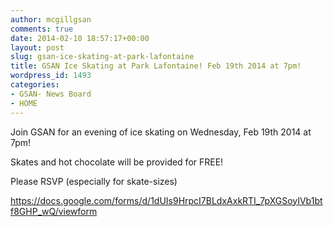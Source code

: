 ```yaml
---
author: mcgillgsan
comments: true
date: 2014-02-10 18:57:17+00:00
layout: post
slug: gsan-ice-skating-at-park-lafontaine
title: GSAN Ice Skating at Park Lafontaine! Feb 19th 2014 at 7pm!
wordpress_id: 1493
categories:
- GSAN- News Board
- HOME
---
```


Join GSAN for an evening of ice skating on Wednesday, Feb 19th 2014 at 7pm!

Skates and hot chocolate will be provided for FREE!

Please RSVP (especially for skate-sizes)

https://docs.google.com/forms/d/1dUIs9HrpcI7BLdxAxkRTI_7pXGSoyIVb1btf8GHP_wQ/viewform


